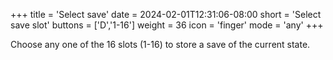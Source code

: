 +++
title = 'Select save'
date = 2024-02-01T12:31:06-08:00
short = 'Select save slot'
buttons = ['D','1-16']
weight = 36
icon = 'finger'
mode = 'any'
+++

Choose any one of the 16 slots (1-16) to store a save of the current state.